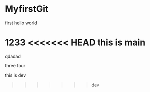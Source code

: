 # MyfirstGit
first 
hello world

1233
<<<<<<< HEAD
this is main 
=======
qdadad

three
four

this is dev
>>>>>>> dev
